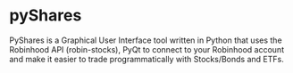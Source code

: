 # pyShares
PyShares is a Graphical User Interface tool written in Python that uses the Robinhood API (robin-stocks), PyQt to connect to your Robinhood account and make it easier to trade programmatically with Stocks/Bonds and ETFs.

